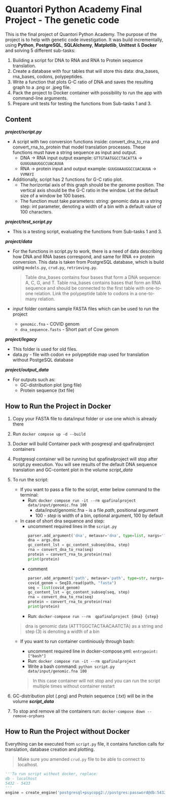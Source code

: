 # Quantori Python Academy Final Project - The genetic code
This is the final project of Quantori Python Academy. The purpose of the project is to help with genetic code investigation. It was build incrementally, using **Python**, **PostgreSQL**, **SQLAlchemy**, **Matplotlib**, **Unittest** & **Docker** and solving 5 different sub-tasks:

1. Building a script for DNA to RNA and RNA to Protein sequence translation. 
2. Сreate a database with four tables that will store this data: dna_bases, rna_bases, codons, polypeptides.
3. Write a function that plots G-C ratio of DNA and saves the resulting graph to a .png or .jpeg file.
4. Pack the project to Docker container with possibility to run the app with command-line arguments.
5. Prepare unit tests for testing the functions from Sub-tasks 1 and 3. 

## Content
***project/script.py***
* A script with two conversion functions inside: convert_dna_to_rna and convert_rna_to_protein that model translation processes. These functions must have a string sequence as input and output.
    - DNA -> RNA input output example: `GTTGTAATGGCCTACATTA` -> `GUUGUAAUGGCCUACAUUA`
    - RNA -> protein input and output example: `GUUGUAAUGGCCUACAUUA` -> `VVMAYI`
* Additionally, script has 2 functions for G-C ratio plot. 
    - The horizontal axis of this graph should be the genome position. The vertical axis should be the G-C ratio in the window. Let the default size of a window be 100 bases.
    - The function must take parameters:
        string: genomic data as a string
        step: int parameter, denoting a width of a bin with a default value of 100 characters.

***project/test_script.py***
* This is a testing script, evaluating the functions from Sub-tasks 1 and 3.

***project/data***
* For the functions in script.py to work, there is a need of data describing how DNA and RNA bases correspond, and same for RNA <-> protein conversion. This data is taken from PostgreSQL database, which is build using `models.py`, `crud.py`, `retrieving.py`.

    > Table dna_bases contains four bases that form a DNA sequence: A, C, G, and T. Table rna_bases contains bases that form an RNA sequence and should be connected to the first table with one-to-one relation. Link the polypeptide table to codons in a one-to-many relation.
* *input* folder contains sample FASTA files which can be used to run the project
    - `genomic.fna` - COVID genom 
    - `dna_sequence.fasts` - Short part of Cow genom

***project/legacy***
* This folder is used for old files.
* data.py - file with codon <-> polypeptide map used for translation without PostgeSQL database

***project/output_data***
* For outputs such as:
    - GC-distribution plot (png file)
    - Protein sequence (txt file)

## How to Run the Project in Docker
1. Copy your FASTA file to data/input folder or use one which is already there
2. Run `docker compose up -d --build`
3. Docker will build Container pack with posgresql and qpafinalproject containers
4. Postgresql container will be running but qpafinalproject will stop after script.py execution. You will see results of the default DNA sequence translation and GC-content plot in the volume *script_data*
5. To run the script:
    - If you want to pass a file to the script, enter below command to the terminal:
        - Run: `docker compose run -it --rm qpafinalproject data/input/genomic.fna 100`
            - data/input/genomic.fna - is a file *path*, positional argument
            - 100 - *step* is width of a bin, optional argument, 100 by default 
    - In case of short dna sequence and step:  
        - uncomment required lines in the `script.py`
            ```python
            parser.add_argument('dna', metavar='dna', type=list, nargs='?', help='Enter DNA sequence', default="ATTTGGCTACTAACAATCTA")
            dna = args.dna
            gc_content_lst = gc_content_subseq(dna, step)
            rna = convert_dna_to_rna(seq)
            protein = convert_rna_to_protein(rna)
            print(protein)
            ``` 
        - comment 
            ```python
            parser.add_argument('path', metavar='path', type=str, nargs='?', help='Enter input file', default="data/input/dna_sequence.fasta")
            covid_genom = SeqIO.read(path, "fasta")
            seq = list(covid_genom)
            gc_content_lst = gc_content_subseq(seq, step)
            rna = convert_dna_to_rna(seq)
            protein = convert_rna_to_protein(rna)
            print(protein)
            ```
        - Run: `docker-compose run --rm  qpafinalproject {dna} {step}`

    > dna is genomic data (ATTTGGCTACTAACAATCTA) as a string and step (3) is denoting a width of a bin
    - If you want to run container continiously through bash:
        - uncomment required line in docker-compose.yml:
        ```entrypoint: ["bash"]```
        - Run:
        `docker compose run -it --rm qpafinalproject`
        - Write a bash command:
        `python script.py data/input/genomic.fna 100`
        
        > In this case container will not stop and you can run the script multiple times without container restart
6. GC-distribution plot (.png) and Protein sequence (.txt) will be in the volume ***script_data*** 
7. To stop and remove all the containers run: `docker-compose down --remove-orphans`

## How to Run the Project without Docker
Everything can be executed from `script.py` file, it contains function calls for translation, database creation and plotting.
> Make sure you amended `crud.py` file to be able to connect to localhost.

```python
'''To run script without docker, replace:
db - localhost
5432 - 5433
'''
engine = create_engine('postgresql+psycopg2://postgres:password@db:5432/project')
```